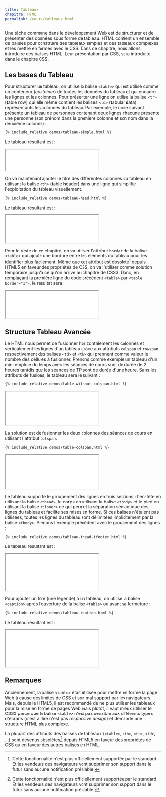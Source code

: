 ```yaml
---
title: Tableaux
chapitre: HTML
permalink: /cours/tableaux.html
---
```


Une tâche commune dans le développement Web est de structurer et de présenter
des données sous forme de tableau. HTML contient un ensemble de balises pour
construire des tableaux simples et des tableaux complexes et les mettre en
formes avec le CSS. Dans ce chapitre, nous allons introduire ces balises HTML.
Leur présentation par CSS, sera introduite dans le chapitre CSS.

Les bases du Tableau
--------------------

Pour structurer un tableau, on utilise la balise `<table>` qui est utilisé
comme un conteneur (_container_) de toutes les données du tableau et qui
encadre les lignes et les colonnes. Pour présenter une ligne on utilise la
balise `<tr>` (**t**able **r**ow) qui elle même contient les balises `<td>`
(**t**abular **d**ata) représentants les colonnes du tableau. Par exemple, le
code suivant présente un tableau de personnes contenant deux lignes chacune
présente une personne (son prénom dans la première colonne et son nom dans la
deuxième colonne) :

```html
{% include_relative demos/tableau-simple.html %}
```

Le tableau résultant est :

<p>
  <iframe height='70' scrolling='no' src='demos/tableau-simple.html'></iframe>
</p>

On va maintenant ajouter le titre des différentes colonnes du tableau en
utilisant la balise `<th>` (**t**able **h**eader) dans une ligne qui simplifie
l'exploitation du tableau visuellement.

```html
{% include_relative demos/tableau-head.html %}
```

Le tableau résultant est :

<p>
  <iframe height='90' scrolling='no' src='demos/tableau-head.html'></iframe>
</p>

Pour le reste de ce chapitre, on va utiliser l'attribut `border` de la balise
`<table>` qui ajoute une bordure entre les éléments du tableau pour les
identifier plus facilement.  Même que cet attribut est obsolète[^obsolete]
depuis HTML5 en faveur des propriétés de CSS, on va l'utiliser comme solution
temporaire jusqu'à ce qu'on arrive au chapitre de CSS3. Donc, en remplaçant la
première ligne du code précédent `<table>` par `<table border="1">`, le
résultat sera :

<p>
  <iframe height='90' scrolling='no' src='demos/tableau-head-with-border.html'></iframe>
</p>

Structure Tableau Avancée
-------------------------

Le HTML nous permet de fusionner horizontalement les colonnes et verticalement
les lignes d'un tableau grâce aux attributs `colspan` et `rowspan`
respectivement des balises `<td>` et `<th>` qui prennent comme valeur le nombre
des cellules à fusionner. Prenons comme exemple un tableau d'un mini emploie du
temps avec les séances de cours sont de durée de 2 heures tantdis que les
séances de TP sont de durée d'une heure. Sans les attributs de fusions, le
tableau sera le suivant :

```html
{% include_relative demos/table-without-colspan.html %}
```

<p>
  <iframe height='110' scrolling='no' src='demos/table-without-colspan.html'></iframe>
</p>

La solution est de fusionner les deux colonnes des séances de cours en
utilisant l'attribut `colspan`.


```html
{% include_relative demos/table-colspan.html %}
```

<p>
  <iframe height='110' scrolling='no' src='demos/table-colspan.html'></iframe>
</p>


Le tableau supporte le groupement des lignes en trois sections : l'en-tête en
utilisant la balise `<thead>`, le corps en utilisant la balise `<tbody>` et le
pied en utilisant la balise `<tfooer>` ce qui permet la séparation sémantique
des lignes du tableau et facilite ses mises en forme. Si ces balises n'étaient
pas utilisées, toutes les lignes du tableau sont délimitées implicitement par
la balise `<tbody>`. Prenons l'exemple précédent avec le groupement des lignes
:

```html
{% include_relative demos/tableau-thead-tfooter.html %}
```

Le tableau résultant est :

<p>
  <iframe height='120' scrolling='no' src='demos/tableau-thead-tfooter.html'></iframe>
</p>

Pour ajouter un titre (une légende) à un tableau, on utilise la balise
`<caption>` après l'ouverture de la balise `<table>` ou avant sa fermeture :

```html
{% include_relative demos/tableau-caption.html %}
```

Le tableau résultant est :

<p>
  <iframe height='120' scrolling='no' src='demos/tableau-caption.html'></iframe>
</p>

Remarques
---------

Anciennement, la balise `<table>` était utilisée pour mettre en forme la page
Web à cause des limites de CSS et son mal support par les navigateurs. Mais,
depuis le HTML5, il est recommandé de ne plus utiliser les tableaux pour la
mise en forme de pages Web mais plutôt, il vaut mieux utiliser le CSS3 parce
que la balise `<table>` n'est pas sensible aux différents types d'écrans (c'est
à dire n'est pas _responsive design_) et demande une structure HTML plus
complexe.

La plupart des attributs des balises de tableaux (`<table>`, `<th>`, `<tr>`,
`<td>`, ...) sont devenus obsolètes[^obsolete] depuis HTML5 en faveur des
propriétés de CSS ou en faveur des autres balises en HTML.


[^obsolete]:
    Cette fonctionnalité n'est plus officiellement supportée par le standard.
    Et les vendeurs des navigateurs vont supprimer son support dans le futur
    sans aucune notification préalable.

